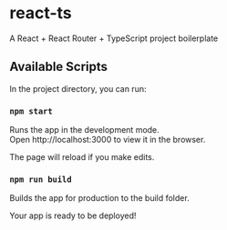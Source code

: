 # react-ts
A React + React Router + TypeScript project boilerplate

## Available Scripts
In the project directory, you can run:

### `npm start`
Runs the app in the development mode.\
Open http://localhost:3000 to view it in the browser.

The page will reload if you make edits.

### `npm run build`
Builds the app for production to the build folder.

Your app is ready to be deployed!
